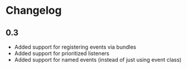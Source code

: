 Changelog
=========

0.3
---

* Added support for registering events via bundles
* Added support for prioritized listeners
* Added support for named events (instead of just using event class)
